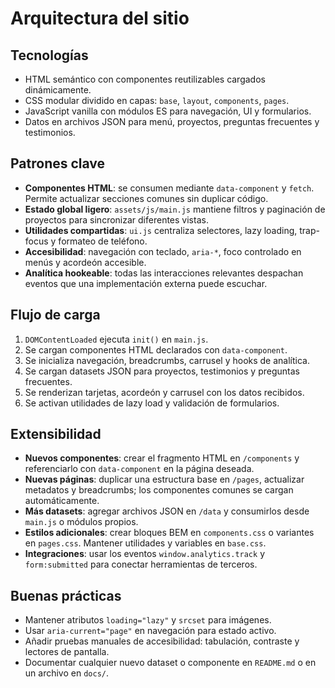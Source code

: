 # Arquitectura del sitio

## Tecnologías
- HTML semántico con componentes reutilizables cargados dinámicamente.
- CSS modular dividido en capas: `base`, `layout`, `components`, `pages`.
- JavaScript vanilla con módulos ES para navegación, UI y formularios.
- Datos en archivos JSON para menú, proyectos, preguntas frecuentes y testimonios.

## Patrones clave
- **Componentes HTML**: se consumen mediante `data-component` y `fetch`. Permite actualizar secciones comunes sin duplicar código.
- **Estado global ligero**: `assets/js/main.js` mantiene filtros y paginación de proyectos para sincronizar diferentes vistas.
- **Utilidades compartidas**: `ui.js` centraliza selectores, lazy loading, trap-focus y formateo de teléfono.
- **Accesibilidad**: navegación con teclado, `aria-*`, foco controlado en menús y acordeón accesible.
- **Analítica hookeable**: todas las interacciones relevantes despachan eventos que una implementación externa puede escuchar.

## Flujo de carga
1. `DOMContentLoaded` ejecuta `init()` en `main.js`.
2. Se cargan componentes HTML declarados con `data-component`.
3. Se inicializa navegación, breadcrumbs, carrusel y hooks de analítica.
4. Se cargan datasets JSON para proyectos, testimonios y preguntas frecuentes.
5. Se renderizan tarjetas, acordeón y carrusel con los datos recibidos.
6. Se activan utilidades de lazy load y validación de formularios.

## Extensibilidad
- **Nuevos componentes**: crear el fragmento HTML en `/components` y referenciarlo con `data-component` en la página deseada.
- **Nuevas páginas**: duplicar una estructura base en `/pages`, actualizar metadatos y breadcrumbs; los componentes comunes se cargan automáticamente.
- **Más datasets**: agregar archivos JSON en `/data` y consumirlos desde `main.js` o módulos propios.
- **Estilos adicionales**: crear bloques BEM en `components.css` o variantes en `pages.css`. Mantener utilidades y variables en `base.css`.
- **Integraciones**: usar los eventos `window.analytics.track` y `form:submitted` para conectar herramientas de terceros.

## Buenas prácticas
- Mantener atributos `loading="lazy"` y `srcset` para imágenes.
- Usar `aria-current="page"` en navegación para estado activo.
- Añadir pruebas manuales de accesibilidad: tabulación, contraste y lectores de pantalla.
- Documentar cualquier nuevo dataset o componente en `README.md` o en un archivo en `docs/`.
